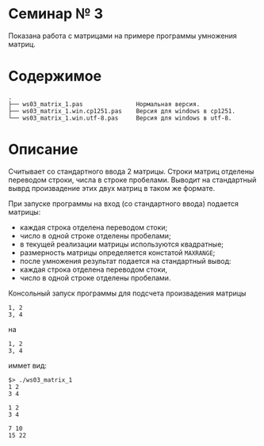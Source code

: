 # Семинар № 3

Показана работа с матрицами на примере программы умножения матриц.

# Содержимое
    .
    ├── ws03_matrix_1.pas               Нормальная версия.
    ├── ws03_matrix_1.win.cp1251.pas    Версия для windows в cp1251.
    └── ws03_matrix_1.win.utf-8.pas     Версия для windows в utf-8.

# Описание

Считывает со стандартного ввода 2 матрицы. 
Строки матриц отделены переводом строки, числа в строке пробелами.
Выводит на стандартный выврд произвадение этих двух матриц
в таком же формате.

При запуске программы на вход (со стандартного ввода) подается матрицы:
* каждая строка отделена переводом стоки;
* число в одной строке отделены пробелами;
* в текущей реализации матрицы используются квадратные;
* размерность матрицы определяется констатой `MAXRANGE`;
* после умножения результат подается на стандартный вывод:
* каждая строка отделена переводом стоки,
* число в одной строке отделены пробелами.

Консольный запуск программы для подсчета произвадения 
матрицы

    1, 2
    3, 4

на

    1, 2
    3, 4

иммет вид:

    $> ./ws03_matrix_1         
    1 2                        
    3 4                        
                               
    1 2                        
    3 4                        
                               
    7 10                       
    15 22                      
    
